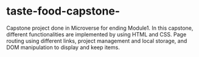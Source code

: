# taste-food-capstone-
Capstone project done in Microverse for ending Module1. In this capstone, different functionalities are implemented by using HTML and CSS. Page routing using different links, project management and local storage, and DOM manipulation to display and keep items.
